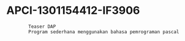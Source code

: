 # APCI-1301154412-IF3906
            Teaser DAP
            Program sederhana menggunakan bahasa pemrograman pascal
